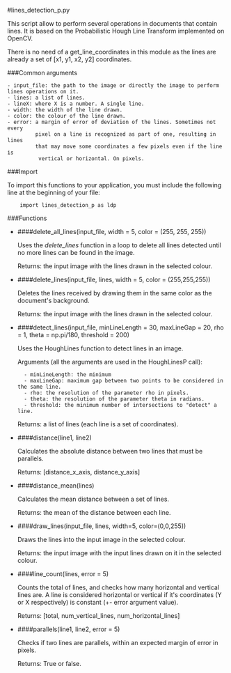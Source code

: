#lines_detection_p.py

This script allow to perform several operations in documents that contain lines.
It is based on the Probabilistic Hough Line Transform implemented on OpenCV.

There is no need of a get_line_coordinates in this module as the lines are
already a set of [x1, y1, x2, y2] coordinates.


###Common arguments

    - input_file: the path to the image or directly the image to perform lines operations on it.
    - lines: a list of lines.
    - lineX: where X is a number. A single line.
    - width: the width of the line drawn.
    - color: the colour of the line drawn.
    - error: a margin of error of deviation of the lines. Sometimes not every
             pixel on a line is recognized as part of one, resulting in lines
             that may move some coordinates a few pixels even if the line is
              vertical or horizontal. On pixels.


###Import
              
To import this functions to your application, you must include the following line
at the beginning of your file:

        import lines_detection_p as ldp

              
###Functions

- ####delete_all_lines(input_file, width = 5, color = (255, 255, 255))

    Uses the *delete_lines* function in a loop to delete all lines detected until no
more lines can be found in the image. 

    Returns: the input image with the lines drawn in the selected colour.
    

- ####delete_lines(input_file, lines, width = 5, color = (255,255,255))

    Deletes the lines received by drawing them in the same color as the document's background.
    
    Returns: the input image with the lines drawn in the selected colour.


- ####detect_lines(input_file, minLineLength = 30, maxLineGap = 20, rho = 1, theta = np.pi/180, threshold = 200)

    Uses the HoughLines function to detect lines in an image.
    
    Arguments (all the arguments are used in the HoughLinesP call):
    
        - minLineLength: the minimum  
        - maxLineGap: maximum gap between two points to be considered in the same line. 
        - rho: the resolution of the parameter rho in pixels.
        - theta: the resolution of the parameter theta in radians.
        - threshold: the minimum number of intersections to "detect" a line.
    
    Returns: a list of lines (each line is a set of coordinates).
    

- ####distance(line1, line2)

    Calculates the absolute distance between two lines that must be parallels.

    Returns: [distance_x_axis, distance_y_axis]

    
- ####distance_mean(lines)

    Calculates the mean distance between a set of lines.

    Returns: the mean of the distance between each line.


- ####draw_lines(input_file, lines, width=5, color=(0,0,255))

    Draws the lines into the input image in the selected colour.
    
    Returns: the input image with the input lines drawn on it in the selected colour.
   
    
- ####line_count(lines, error = 5)

    Counts the total of lines, and checks how many horizontal and vertical lines are. 
    A line is considered horizontal or vertical if it's coordinates (Y or X respectively) is constant (+- error argument value).
    
    Returns: [total, num_vertical_lines, num_horizontal_lines]


- ####parallels(line1, line2, error = 5)

    Checks if two lines are parallels, within an expected margin of error in pixels.

    Returns: True or false.
